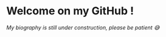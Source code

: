# Welcome on my GitHub ! 

*My biography is still under construction, please be patient 😅*

<!-- <a target="_blank" href="https://github-readme-medium-recent-article.vercel.app/medium/@jmpion/0"><img src="https://github-readme-medium-recent-article.vercel.app/medium/@jmpion/0" alt="Recent Article 0"> -->
